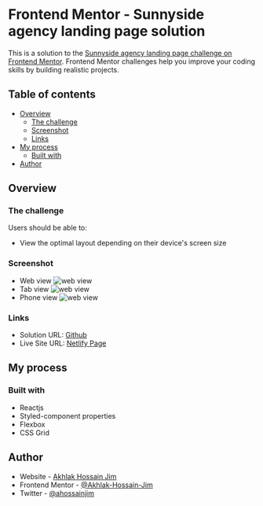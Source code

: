 # Frontend Mentor - Sunnyside agency landing page solution

This is a solution to the [Sunnyside agency landing page challenge on Frontend Mentor](https://www.frontendmentor.io/challenges/sunnyside-agency-landing-page-7yVs3B6ef). Frontend Mentor challenges help you improve your coding skills by building realistic projects.

## Table of contents

- [Overview](#overview)
  - [The challenge](#the-challenge)
  - [Screenshot](#screenshot)
  - [Links](#links)
- [My process](#my-process)
  - [Built with](#built-with)
- [Author](#author)

## Overview

### The challenge

Users should be able to:

- View the optimal layout depending on their device's screen size

### Screenshot

- Web view
  ![web view](./screenshots/web-view.png)
- Tab view
  ![web view](./screenshots/tab-view.png)
- Phone view
  ![web view](./screenshots/phone-view.png)

### Links

- Solution URL: [Github](https://github.com/Akhlak-Hossain-Jim/sunnyside-agency)
- Live Site URL: [Netlify Page](https://ahj-frontendmentorio-ii.netlify.app)

## My process

### Built with

- Reactjs
- Styled-component properties
- Flexbox
- CSS Grid

## Author

- Website - [Akhlak Hossain Jim](http://akhlak-hossain-jim.github.io/)
- Frontend Mentor - [@Akhlak-Hossain-Jim](https://www.frontendmentor.io/profile/Akhlak-Hossain-Jim)
- Twitter - [@ahossainjim](https://twitter.com/ahossainjim)
